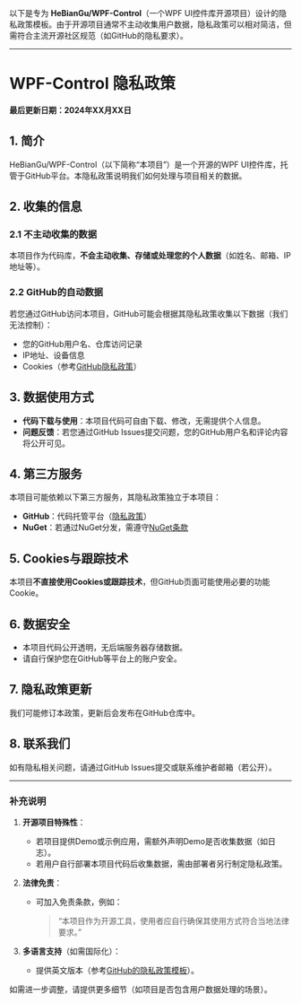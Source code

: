 以下是专为 **HeBianGu/WPF-Control**（一个WPF UI控件库开源项目）设计的隐私政策模板。由于开源项目通常不主动收集用户数据，隐私政策可以相对简洁，但需符合主流开源社区规范（如GitHub的隐私要求）。

---

# **WPF-Control 隐私政策**  
**最后更新日期：2024年XX月XX日**  

## **1. 简介**  
HeBianGu/WPF-Control（以下简称“本项目”）是一个开源的WPF UI控件库，托管于GitHub平台。本隐私政策说明我们如何处理与项目相关的数据。  

## **2. 收集的信息**  
### **2.1 不主动收集的数据**  
本项目作为代码库，**不会主动收集、存储或处理您的个人数据**（如姓名、邮箱、IP地址等）。  

### **2.2 GitHub的自动数据**  
若您通过GitHub访问本项目，GitHub可能会根据其隐私政策收集以下数据（我们无法控制）：  
- 您的GitHub用户名、仓库访问记录  
- IP地址、设备信息  
- Cookies（参考[GitHub隐私政策](https://docs.github.com/en/site-policy/privacy-policies/github-privacy-statement)）  

## **3. 数据使用方式**  
- **代码下载与使用**：本项目代码可自由下载、修改，无需提供个人信息。  
- **问题反馈**：若您通过GitHub Issues提交问题，您的GitHub用户名和评论内容将公开可见。  

## **4. 第三方服务**  
本项目可能依赖以下第三方服务，其隐私政策独立于本项目：  
- **GitHub**：代码托管平台（[隐私政策](https://docs.github.com/en/site-policy/privacy-policies/github-privacy-statement)）  
- **NuGet**：若通过NuGet分发，需遵守[NuGet条款](https://www.nuget.org/policies/Privacy)  

## **5. Cookies与跟踪技术**  
本项目**不直接使用Cookies或跟踪技术**，但GitHub页面可能使用必要的功能Cookie。  

## **6. 数据安全**  
- 本项目代码公开透明，无后端服务器存储数据。  
- 请自行保护您在GitHub等平台上的账户安全。  

## **7. 隐私政策更新**  
我们可能修订本政策，更新后会发布在GitHub仓库中。  

## **8. 联系我们**  
如有隐私相关问题，请通过GitHub Issues提交或联系维护者邮箱（若公开）。  

---

### **补充说明**  
1. **开源项目特殊性**：  
   - 若项目提供Demo或示例应用，需额外声明Demo是否收集数据（如日志）。  
   - 若用户自行部署本项目代码后收集数据，需由部署者另行制定隐私政策。  

2. **法律免责**：  
   - 可加入免责条款，例如：  
     > “本项目作为开源工具，使用者应自行确保其使用方式符合当地法律要求。”  

3. **多语言支持**（如需国际化）：  
   - 提供英文版本（参考[GitHub的隐私政策模板](https://docs.github.com/en/site-policy/privacy-policies/github-privacy-statement)）。  

如需进一步调整，请提供更多细节（如项目是否包含用户数据处理的场景）。